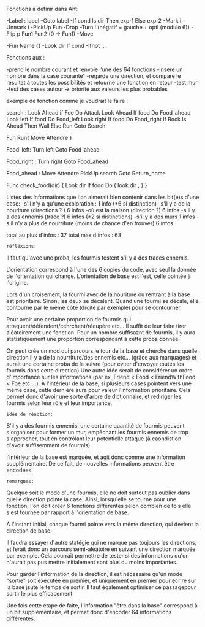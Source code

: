 Fonctions à définir dans Ant:

-Label : label
-Goto label
-If cond Is dir Then expr1 Else expr2
-Mark i
-Unmark i
-PickUp Fun
-Drop 
-Turn i  (négatif = gauche + opti (modulo 6))
-Flip p Fun1 Fun2 (0 → Fun1)
-Move 

-Fun Name {}
-Look dir If cond
-Ifnot ...




Fonctions aux :

-prend le nombre courant et renvoie l’une des 64 fonctions
-insère un nombre dans la case courante1
-regarde une direction, et compare le résultat à toutes les possibilités et retourne une fonction en retour
-test mur
-test des cases autour → priorité aux valeurs les plus probables


exemple de fonction comme je voudrait le faire :


search :
	Look Ahead if  Foe Do Attack
	Look Ahead If food  Do Food_ahead
	Look left If food Do Food_left
	Look right If food Do Food_right
	If Rock Is Ahead Then Wall Else Run
	Goto Search

Fun Run{
	Move Attendre }

Food_left:
	Turn left
	Goto Food_ahead

Food_right :
	Turn right
	Goto Food_ahead

Food_ahead :
	Move Attendre
	PickUp search
	Goto Return_home


Func check_food(dir) {
	Look dir If food Do {
		look dir ;
		}
}




Listes des informations que l'on aimerait bien contenir dans les bit(e)s d'une case:
-s'il n'y a qu'une exploration : 			1 info (*6 si distinction)
-s'il y a de la nouriture (directions ? )	6 infos
-où est la maison (direction ?) 			6 infos
-s'il y a des ennemis (trace ?)				6 infos (*2 si distinctions)
-s'il y a des murs							1 infos
-s'il n'y a plus de nourriture (moins de chance d'en trouver) 6 infos

total au plus d'infos : 37
total max d'infos : 63



	réfléxions:

Il faut qu'avec une proba, les fourmis testent s'il y a des traces ennemis.

L'orientation correspond à l'une des 6 copies du code, avec seul la donnée de l'orientation qui change. L'orientation de base est l'est, celle pointée à l'origine.

Lors d'un croisement, la fourmi avec de la nouriture ou rentrant à la base est prioritaire. Sinon, les deux se décalent. Quand une fourmi se décale, elle contourne par le même côté (droite par exemple) pour se contourner.

Pour avoir une certaine proportion de fourmis qui attaquent/défendent/cehrchent/récupère etc... Il suffit de leur faire tirer aléatoirement une fonction. Pour un nombre suffisaznt de fourmis, il y aura statistiquement une proportion correspondant à cette proba donnée.

On peut crée un mod qui parcours le tour de la base et cherche dans quelle direction il y a de la nourriture/des ennemis etc... (grâce aux marquages) et aurait une certaine proba de la suivre (pour éviter d'envoyer toutes les fourmis dans cette direction)
Une autre idée serait de considérer un ordre d'importance sur les informations (par ex, Friend < Food < FriendWithFood < Foe etc....). À l'intérieur de la base, si plusieurs cases pointent vers une même case, cette dernière aura pour valeur l'information prioritaire. Cela permet donc d'avoir une sorte d'arbre de dictionnaire, et rediriger les fourmis selon leur rôle et leur importance.

	idée de réaction:

S'il y a des fourmis ennemis, une certaine quantité de fourmis peuvent s'organiser pour former un mur, empêchant les fourmis ennemis de trop s'approcher, tout en contrôlant leur potentielle attaque (à caondistion d'avoir suffisemment de fourmis)

l'intérieur de la base est marquée, et agit donc comme une information supplémentaire. De ce fait, de nouvelles informations peuvent être encodées.



	remarques:

Quelque soit le mode d'une fourmis, elle ne doit surtout pas oublier dans quelle direction pointe la case. Ainsi, lorsqu'elle se tourne pour une fonction, l'on doit créer 6 fonctions différentes selon combien de fois elle s'est tournée par rapport à l'orientation de base.

À l'instant initial, chaque fourmi pointe vers la même direction, qui devient la direction de base.

Il faudra essayer d'autre statégie qui ne marque pas toujours les directions, et ferait donc un parcours semi-aléatoire en suivant une direction marquée par exemple. Cela pourrait permettre de tester si des informations qu'on n'aurait pas pus mettre initialement sont plus ou moins importantes.

Pour garder l'information de la direction, il est nécessaire qu'un mode "sortie" soit exécutée en premier, et uniquement en premier pour écrire sur la base jsute le temps de sortir. Il faut également optimiser ce passagepour sortir le plus efficacement.

Une fois cette étape de faite, l'information "être dans la base" correspond à un bit supplémentaire, et permet donc d'encoder 64 informations différentes.